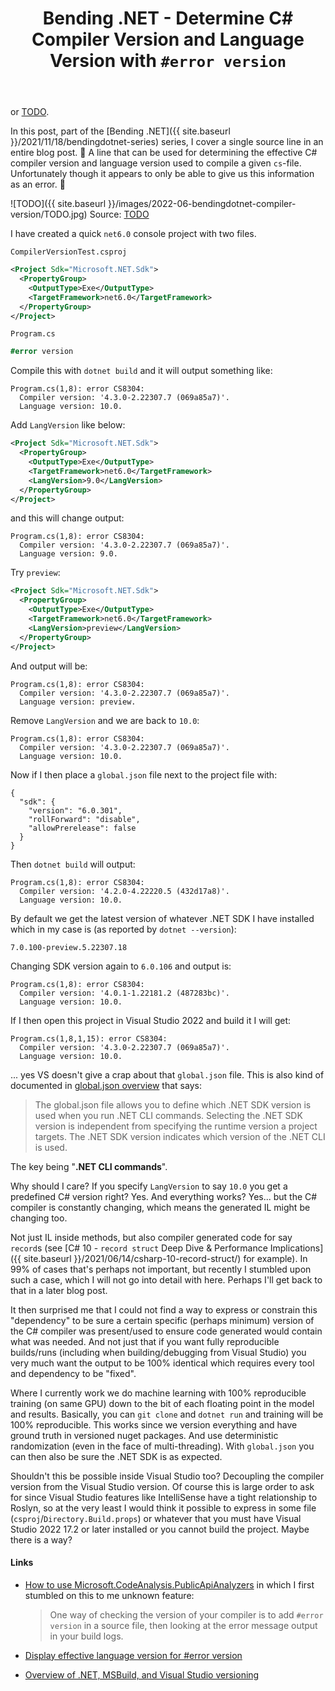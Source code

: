 ﻿---
layout: post
title: Bending .NET - Determine C# Compiler Version and Language Version with `#error version`
---
or [TODO](https://www.youtube.com/watch?v=pQ0db2ERil8).

In this post, part of the [Bending .NET]({{ site.baseurl
}}/2021/11/18/bendingdotnet-series) series, I cover a single source line in an
 entire blog post. 🤷‍ A line that can be used for determining the effective C#
compiler version and language version used to compile a given `cs`-file.
Unfortunately though it appears to only be able to give us this information as
an error. 🤦‍

![TODO]({{ site.baseurl }}/images/2022-06-bendingdotnet-compiler-version/TODO.jpg)
Source: [TODO](https://www.flickr.com/photos/gomattolson/4321594214/)

I have created a quick `net6.0` console project with two files.

`CompilerVersionTest.csproj`
```xml
<Project Sdk="Microsoft.NET.Sdk">
  <PropertyGroup>
    <OutputType>Exe</OutputType>
    <TargetFramework>net6.0</TargetFramework>
  </PropertyGroup>
</Project>
```
 `Program.cs`
```csharp
#error version
```
Compile this with `dotnet build` and it will output something like:
```
Program.cs(1,8): error CS8304:
  Compiler version: '4.3.0-2.22307.7 (069a85a7)'.
  Language version: 10.0.
```
Add `LangVersion` like below:
```xml
<Project Sdk="Microsoft.NET.Sdk">
  <PropertyGroup>
    <OutputType>Exe</OutputType>
    <TargetFramework>net6.0</TargetFramework>
    <LangVersion>9.0</LangVersion>
  </PropertyGroup>
</Project>
```
and this will change output:
```
Program.cs(1,8): error CS8304:
  Compiler version: '4.3.0-2.22307.7 (069a85a7)'.
  Language version: 9.0.
```
Try `preview`:
```xml
<Project Sdk="Microsoft.NET.Sdk">
  <PropertyGroup>
    <OutputType>Exe</OutputType>
    <TargetFramework>net6.0</TargetFramework>
    <LangVersion>preview</LangVersion>
  </PropertyGroup>
</Project>
```
And output will be:
```
Program.cs(1,8): error CS8304:
  Compiler version: '4.3.0-2.22307.7 (069a85a7)'.
  Language version: preview.
```
Remove `LangVersion` and we are back to `10.0`:
```
Program.cs(1,8): error CS8304:
  Compiler version: '4.3.0-2.22307.7 (069a85a7)'.
  Language version: 10.0.
```

Now if I then place a `global.json` file next to the project file with:
```
{
  "sdk": {
    "version": "6.0.301",
    "rollForward": "disable",
    "allowPrerelease": false
  }
}
```
Then `dotnet build` will output:
```
Program.cs(1,8): error CS8304: 
  Compiler version: '4.2.0-4.22220.5 (432d17a8)'.
  Language version: 10.0.
```
By default we get the latest version of whatever .NET SDK I have installed which
in my case is (as reported by `dotnet --version`):
```
7.0.100-preview.5.22307.18
```
Changing SDK version again to `6.0.106` and output is:
```
Program.cs(1,8): error CS8304:
  Compiler version: '4.0.1-1.22181.2 (487283bc)'.
  Language version: 10.0.
```

If I then open this project in Visual Studio 2022 and build it I will get:
```
Program.cs(1,8,1,15): error CS8304:
  Compiler version: '4.3.0-2.22307.7 (069a85a7)'.
  Language version: 10.0.
```
... yes VS doesn't give a crap about that `global.json` file. This is also kind
of documented in [global.json
overview](https://docs.microsoft.com/en-us/dotnet/core/tools/global-json) that
says:

> The global.json file allows you to define which .NET SDK version is used when
> you run .NET CLI commands. Selecting the .NET SDK version is independent from
> specifying the runtime version a project targets. The .NET SDK version
> indicates which version of the .NET CLI is used.

The key being "**.NET CLI commands**".

Why should I care? If you specify `LangVersion` to say `10.0` you get a
predefined C# version right? Yes. And everything works? Yes... but the C#
compiler is constantly changing, which means the generated IL might be changing
too.

Not just IL inside methods, but also compiler generated code for say `record`s
(see [C# 10 - `record struct` Deep Dive & Performance Implications]({{
 site.baseurl }}/2021/06/14/csharp-10-record-struct/) for example). In 99% of
 cases that's perhaps not important, but recently I stumbled upon such a case,
which I will not go into detail with here. Perhaps I'll get back to that in a
later blog post.

It then surprised me that I could not find a way to express or constrain this
"dependency" to be sure a certain specific (perhaps minimum) version of the C#
compiler was present/used to ensure code generated would contain what was
needed. And not just that if you want fully reproducible builds/runs (including
when building/debugging from Visual Studio) you very much want the output to be
100% identical which requires every tool and dependency to be "fixed".

Where I currently work we do machine learning with 100% reproducible training
(on same GPU) down to the bit of each floating point in the model and results.
Basically, you can `git clone` and `dotnet run` and training will be 100%
reproducible. This works since we version everything and have ground truth in
versioned nuget packages. And use deterministic randomization (even in the face
of multi-threading). With `global.json` you can then also be sure the .NET SDK
is as expected.

Shouldn't this be possible inside Visual Studio too? Decoupling the compiler
version from the Visual Studio version. Of course this is large order to ask for
since Visual Studio features like IntelliSense have a tight relationship to
Roslyn, so at the very least I would think it possible to express in some file
(`csproj`/`Directory.Build.props`) or whatever that you must have Visual Studio
2022 17.2 or later installed or you cannot build the project. Maybe there is a
way?


#### Links
* [How to use Microsoft.CodeAnalysis.PublicApiAnalyzers](https://github.com/dotnet/roslyn-analyzers/blob/main/src/PublicApiAnalyzers/PublicApiAnalyzers.Help.md)
  in which I first stumbled on this to me unknown feature:
  > One way of checking the version of your compiler is to add `#error version` in a
  > source file, then looking at the error message output in your build logs.

* [Display effective language version for #error version](https://github.com/dotnet/roslyn/pull/51880)

* [Overview of .NET, MSBuild, and Visual Studio versioning](https://docs.microsoft.com/en-us/dotnet/core/porting/versioning-sdk-msbuild-vs)